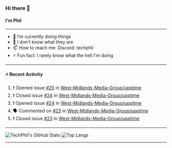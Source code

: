 ### Hi there 👋
#### I'm Phil

---

- 🔭 I’m currently doing things
- 🌱 I don't know what they are
- 📫 How to reach me: Discord: techphil
- ⚡ Fun fact: I rarely know what the hell I'm doing

---

#### ⚡ Recent Activity
<!--START_SECTION:activity-->
1. ❗️ Opened issue [#25](https://github.com//West-Midlands-Media-Group/upptime/issues/25) in [West-Midlands-Media-Group/upptime](https://github.com//West-Midlands-Media-Group/upptime)
2. ❗️ Closed issue [#24](https://github.com//West-Midlands-Media-Group/upptime/issues/24) in [West-Midlands-Media-Group/upptime](https://github.com//West-Midlands-Media-Group/upptime)
3. ❗️ Opened issue [#24](https://github.com//West-Midlands-Media-Group/upptime/issues/24) in [West-Midlands-Media-Group/upptime](https://github.com//West-Midlands-Media-Group/upptime)
4. 🗣 Commented on [#23](https://github.com//West-Midlands-Media-Group/upptime/issues/23) in [West-Midlands-Media-Group/upptime](https://github.com//West-Midlands-Media-Group/upptime)
5. ❗️ Closed issue [#23](https://github.com//West-Midlands-Media-Group/upptime/issues/23) in [West-Midlands-Media-Group/upptime](https://github.com//West-Midlands-Media-Group/upptime)
<!--END_SECTION:activity-->

---

![TechPhil's GitHub Stats](https://github-readme-stats.vercel.app/api?username=techphil&count_private=true)
![Top Langs](https://github-readme-stats.vercel.app/api/top-langs/?username=techphil)

---
